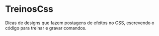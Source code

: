 # TreinosCss
Dicas de designs que fazem postagens de efeitos no CSS, escrevendo o código para treinar e gravar comandos.

